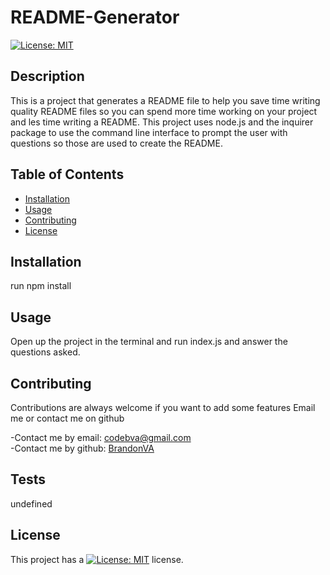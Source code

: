 # README-Generator
[![License: MIT](https://img.shields.io/badge/License-MIT-yellow.svg)](https://opensource.org/licenses/MIT)

## Description 

This is a project that generates a README file to help you save time writing quality README files so you can spend more time working on your project and les time writing a README. This project uses node.js and the inquirer package to use the command line interface to prompt the user with questions so those are used to create the README.


## Table of Contents

* [Installation](#installation)
* [Usage](#usage)
* [Contributing](#Contributing)
* [License](#license)

## Installation 
run npm install


## Usage 

Open up the project in the terminal and run index.js and answer the questions asked.


## Contributing 

Contributions are always welcome if you want to add some features Email me or contact me on github

-Contact me by email: codebva@gmail.com <br>
-Contact me by github: [BrandonVA](https://github.com/BrandonVA)

## Tests 
undefined



## License 
This project has a [![License: MIT](https://img.shields.io/badge/License-MIT-yellow.svg)](https://opensource.org/licenses/MIT) license.
